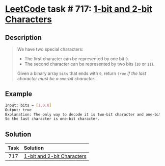 # [LeetCode][leetcode] task # 717: [1-bit and 2-bit Characters][task]

Description
-----------

> We have two special characters:
> * The first character can be represented by one bit `0`.
> * The second character can be represented by two bits (`10` or `11`).
>
> Given a binary array `bits` that ends with `0`,
> return _`true` if the last character must be a `one`-bit character_.

Example
-------

```sh
Input: bits = [1,0,0]
Output: true
Explanation: The only way to decode it is two-bit character and one-bit character.
So the last character is one-bit character.
```

Solution
--------

| Task | Solution                               |
|:----:|:---------------------------------------|
| 717  | [1-bit and 2-bit Characters][solution] |


[leetcode]: <http://leetcode.com/>
[task]: <https://leetcode.com/problems/1-bit-and-2-bit-characters/>
[solution]: <https://github.com/wellaxis/praxis-leetcode/blob/main/src/main/java/com/witalis/praxis/leetcode/task/h8/p717/option/Practice.java>
